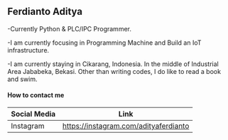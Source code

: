 ## Ferdianto Aditya

-Currently Python & PLC/IPC Programmer. 

-I am currently focusing in Programming Machine and Build an IoT infrastructure.

-I am currently staying in Cikarang, Indonesia. In the middle of Industrial Area Jababeka, Bekasi. Other than writing codes, I do like to read a book and swim.

#### How to contact me

|  Social Media  | Link  |
|---|---|
|  Instagram |  https://instagram.com/adityaferdianto |
